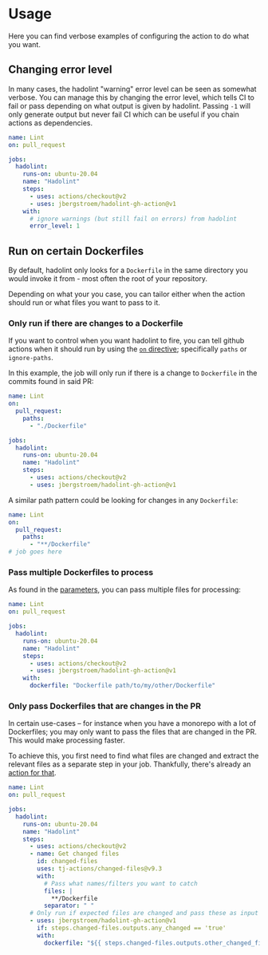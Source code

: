 # Usage

Here you can find verbose examples of configuring the action to do what you want.

## Changing error level

In many cases, the hadolint "warning" error level can be seen as somewhat verbose.
You can manage this by changing the error level, which tells CI to fail or pass
depending on what output is given by hadolint. Passing `-1` will only generate
output but never fail CI which can be useful if you chain actions as dependencies.

```yaml
name: Lint
on: pull_request

jobs:
  hadolint:
    runs-on: ubuntu-20.04
    name: "Hadolint"
    steps:
      - uses: actions/checkout@v2
      - uses: jbergstroem/hadolint-gh-action@v1
    with:
      # ignore warnings (but still fail on errors) from hadolint
      error_level: 1
```

## Run on certain Dockerfiles

By default, hadolint only looks for a `Dockerfile` in the same directory you would
invoke it from - most often the root of your repository.

Depending on what your you case, you can tailor either when the action should run
or what files you want to pass to it.

### Only run if there are changes to a Dockerfile

If you want to control when you want hadolint to fire, you can tell github actions when it
should run by using the [`on` directive][gh-on]; specifically `paths` or `ignore-paths`.

In this example, the job will only run if there is a change to `Dockerfile` in the commits
found in said PR:

```yaml
name: Lint
on:
  pull_request:
    paths:
      - "./Dockerfile"

jobs:
  hadolint:
    runs-on: ubuntu-20.04
    name: "Hadolint"
    steps:
      - uses: actions/checkout@v2
      - uses: jbergstroem/hadolint-gh-action@v1
```

A similar path pattern could be looking for changes in any `Dockerfile`:

```yaml
name: Lint
on:
  pull_request:
    paths:
      - "**/Dockerfile"
# job goes here
```

### Pass multiple Dockerfiles to process

As found in the [parameters][gh-param], you can pass multiple files for processing:

```yaml
name: Lint
on: pull_request

jobs:
  hadolint:
    runs-on: ubuntu-20.04
    name: "Hadolint"
    steps:
      - uses: actions/checkout@v2
      - uses: jbergstroem/hadolint-gh-action@v1
    with:
      dockerfile: "Dockerfile path/to/my/other/Dockerfile"
```

### Only pass Dockerfiles that are changes in the PR

In certain use-cases – for instance when you have a monorepo with a lot of Dockerfiles; you may
only want to pass the files that are changed in the PR. This would make processing faster.

To achieve this, you first need to find what files are changed and extract the relevant files
as a separate step in your job. Thankfully, there's already an [action for that][gh-changed-files].

```yaml
name: Lint
on: pull_request

jobs:
  hadolint:
    runs-on: ubuntu-20.04
    name: "Hadolint"
    steps:
      - uses: actions/checkout@v2
      - name: Get changed files
        id: changed-files
        uses: tj-actions/changed-files@v9.3
        with:
          # Pass what names/filters you want to catch
          files: |
            **/Dockerfile
          separator: " "
      # Only run if expected files are changed and pass these as input
      - uses: jbergstroem/hadolint-gh-action@v1
        if: steps.changed-files.outputs.any_changed == 'true'
        with:
          dockerfile: "${{ steps.changed-files.outputs.other_changed_files }}"
```

[gh-on]: https://docs.github.com/en/actions/reference/workflow-syntax-for-github-actions#onpushpull_requestpaths
[gh-param]: https://github.com/jbergstroem/hadolint-gh-action#parameters
[gh-changed-files]: https://github.com/tj-actions/changed-files
